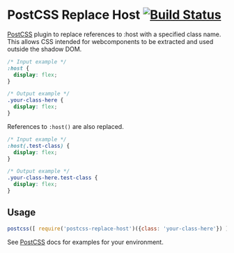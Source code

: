 # PostCSS Replace Host [![Build Status][ci-img]][ci]

[PostCSS] plugin to replace references to :host with a specified class name. This allows CSS intended for webcomponents to be extracted and used outside the shadow DOM.

[PostCSS]: https://github.com/postcss/postcss
[ci-img]:  https://travis-ci.org/geoffrey1218/postcss-replace-host.svg
[ci]:      https://travis-ci.org/geoffrey1218/postcss-replace-host

```css
/* Input example */
:host {
  display: flex;
}
```

```css
/* Output example */
.your-class-here {
  display: flex;
}
```

References to `:host()` are also replaced.

```css
/* Input example */
:host(.test-class) {
  display: flex;
}
```

```css
/* Output example */
.your-class-here.test-class {
  display: flex;
}
```


## Usage

```js
postcss([ require('postcss-replace-host')({class: 'your-class-here'}) ])
```

See [PostCSS] docs for examples for your environment.
